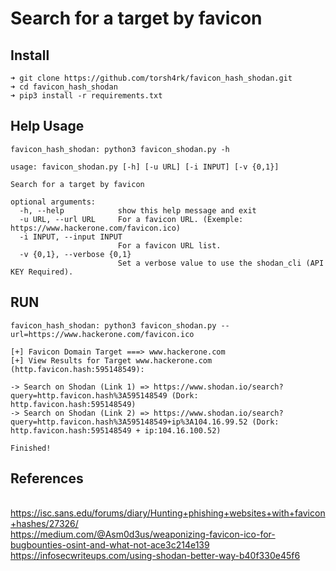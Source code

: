 # Search for a target by favicon

## Install

```
➜ git clone https://github.com/torsh4rk/favicon_hash_shodan.git
➜ cd favicon_hash_shodan
➜ pip3 install -r requirements.txt

```

## Help Usage

```
favicon_hash_shodan: python3 favicon_shodan.py -h

usage: favicon_shodan.py [-h] [-u URL] [-i INPUT] [-v {0,1}]

Search for a target by favicon

optional arguments:
  -h, --help            show this help message and exit
  -u URL, --url URL     For a favicon URL. (Exemple: https://www.hackerone.com/favicon.ico)
  -i INPUT, --input INPUT
                        For a favicon URL list.
  -v {0,1}, --verbose {0,1}
                        Set a verbose value to use the shodan_cli (API KEY Required).

```

## RUN

```
favicon_hash_shodan: python3 favicon_shodan.py --url=https://www.hackerone.com/favicon.ico

[+] Favicon Domain Target ===> www.hackerone.com
[+] View Results for Target www.hackerone.com (http.favicon.hash:595148549):

-> Search on Shodan (Link 1) => https://www.shodan.io/search?query=http.favicon.hash%3A595148549 (Dork: http.favicon.hash:595148549)
-> Search on Shodan (Link 2) => https://www.shodan.io/search?query=http.favicon.hash%3A595148549+ip%3A104.16.99.52 (Dork: http.favicon.hash:595148549 + ip:104.16.100.52)

Finished!
```

## References

<br>https://isc.sans.edu/forums/diary/Hunting+phishing+websites+with+favicon+hashes/27326/
<br>https://medium.com/@Asm0d3us/weaponizing-favicon-ico-for-bugbounties-osint-and-what-not-ace3c214e139
<br>https://infosecwriteups.com/using-shodan-better-way-b40f330e45f6








